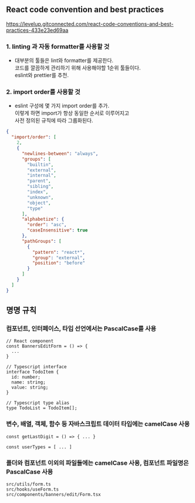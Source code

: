 ## React code convention and best practices

https://levelup.gitconnected.com/react-code-conventions-and-best-practices-433e23ed69aa

### 1. linting 과 자동 formatter를 사용할 것

- 대부분의 툴들은 lint와 formatter를 제공한다.  
  코드를 깔끔하게 관리하기 위해 사용해야할 1순위 툴들이다.  
  eslint와 prettier를 추천.

### 2. import order를 사용할 것

- eslint 구성에 몇 가지 import order를 추가.  
  이렇게 하면 import가 항상 동일한 순서로 이루어지고  
  사전 정의된 규칙에 따라 그룹화된다.

```json
{
  "import/order": [
    2,
    {
      "newlines-between": "always",
      "groups": [
        "builtin",
        "external",
        "internal",
        "parent",
        "sibling",
        "index",
        "unknown",
        "object",
        "type"
      ],
      "alphabetize": {
        "order": "asc",
        "caseInsensitive": true
      },
      "pathGroups": [
        {
          "pattern": "react*",
          "group": "external",
          "position": "before"
        }
      ]
    }
  ]
}
```

## 명명 규칙

### 컴포넌트, 인터페이스, 타입 선언에서는 PascalCase를 사용

```tsx
// React component
const BannersEditForm = () => {
  ...
}

// Typescript interface
interface TodoItem {
  id: number;
  name: string;
  value: string;
}

// Typescript type alias
type TodoList = TodoItem[];
```

### 변수, 배열, 객체, 함수 등 자바스크립트 데이터 타입에는 camelCase 사용

```tsx
const getLastDigit = () => { ... }

const userTypes = [ ... ]
```

### 폴더와 컴포넌트 이외의 파일들에는 camelCase 사용, 컴포넌트 파일명은 PascalCase 사용

```
src/utils/form.ts
src/hooks/useForm.ts
src/components/banners/edit/Form.tsx
```
